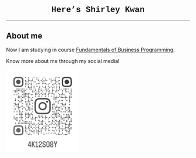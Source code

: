 <html lang="en">
 <head>
 <style>
 body {background-color: 'rgb(255, 255, 255)';}
 h1{
 	color: 'rgb(190, 205, 255)';
 	font-family: courier;
 	font-size: 160%;
 }

 p{
 	color: rgb(0, 0, 0);
 	font-family: courier;
   	font-size: 1o0%;
 }
 </style>
 </head>

 <h1 style="text-align:center;">Here’s Shirley Kwan</h1>
 <hr>
 <h2>About me</h2>
 <p>Now I am studying in course <a href="https://www5.scope.edu/programmes/bachelors-degree-top-up/bsc-hons-information-technology-business">Fundamentals of Business Programming</a>.</p>


 <p>Know more about me through my social media!</p>
 <a href="https://www.instagram.com/4k12s08y/"><img src="instagramicon.png" alt=“my instagram” width="200",heith="200"></a>
 <a aria-label="Chat on WhatsApp" href="https://wa.me/5545”9488> <img alt="Chat on WhatsApp" src="WhatsAppButtonGreenLarge.png" /> </a>
 </body>
 </html>
